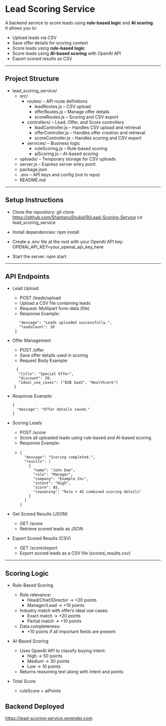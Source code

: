 # Lead Scoring Service

A backend service to score leads using **rule-based logic** and **AI scoring**.  
It allows you to:

- Upload leads via CSV  
- Save offer details for scoring context  
- Score leads using **rule-based logic**  
- Score leads using **AI-based scoring** with OpenAI API  
- Export scored results as CSV  

---

## Project Structure

- lead_scoring_service/
  - src/
    - routes/ – API route definitions
      - leadRoutes.js – CSV upload
      - offerRoutes.js – Manage offer details
      - scoreRoutes.js – Scoring and CSV export
    - controllers/ – Lead, Offer, and Score controllers
      - leadController.js – Handles CSV upload and retrieval
      - offerController.js – Handles offer creation and retrieval
      - scoreController.js – Handles scoring and CSV export
    - services/ – Business logic
      - ruleScoring.js – Rule-based scoring
      - aiScoring.js – AI-based scoring
  - uploads/ – Temporary storage for CSV uploads
  - server.js – Express server entry point
  - package.json
  - .env – API keys and config (not in repo)
  - README.md

---

## Setup Instructions

- Clone the repository:
  git clone https://github.com/ShantanuShukla19/Lead-Scoring-Service
  cd lead_scoring_service

- Install dependencies:
  npm install

- Create a .env file at the root with your OpenAI API key:
  OPENAI_API_KEY=your_openai_api_key_here

- Start the server:
  npm start

---

## API Endpoints

- Lead Upload
  - POST /leads/upload
  - Upload a CSV file containing leads
  - Request: Multipart form-data (file)
  - Response Example:
   ``` {
      "message": "Leads uploaded successfully.",
      "leadsCount": 10
    }
   ```

- Offer Management
  - POST /offer
  - Save offer details used in scoring
  - Request Body Example:
```
     {
      "title": "Special Offer",
      "discount": 20,
      "ideal_use_cases": ["B2B SaaS", "Healthcare"]
    }
```
  - Response Example:
    ```
    {
      "message": "Offer details saved."
    }
    ```
- Scoring Leads
  - POST /score
  - Score all uploaded leads using rule-based and AI-based scoring
  - Response Example:
  - ```
    {
      "message": "Scoring completed.",
      "results": [
        {
          "name": "John Doe",
          "role": "Manager",
          "company": "Example Inc",
          "intent": "High",
          "score": 85,
          "reasoning": "Rule + AI combined scoring details"
        }
      ]
    }
    ```
- Get Scored Results (JSON)
  - GET /score
  - Retrieve scored leads as JSON

- Export Scored Results (CSV)
  - GET /score/export
  - Export scored leads as a CSV file (scored_results.csv)

---

## Scoring Logic

- Rule-Based Scoring
  - Role relevance:
    - Head/Chief/Director → +20 points
    - Manager/Lead → +10 points
  - Industry match with offer’s ideal use cases:
    - Exact match → +20 points
    - Partial match → +10 points
  - Data completeness:
    - +10 points if all important fields are present

- AI-Based Scoring
  - Uses OpenAI API to classify buying intent:
    - High → 50 points
    - Medium → 30 points
    - Low → 10 points
  - Returns reasoning text along with intent and points

- Total Score
  - ruleScore + aiPoints
 

## Backend Deployed
https://lead-scoring-service.onrender.com

